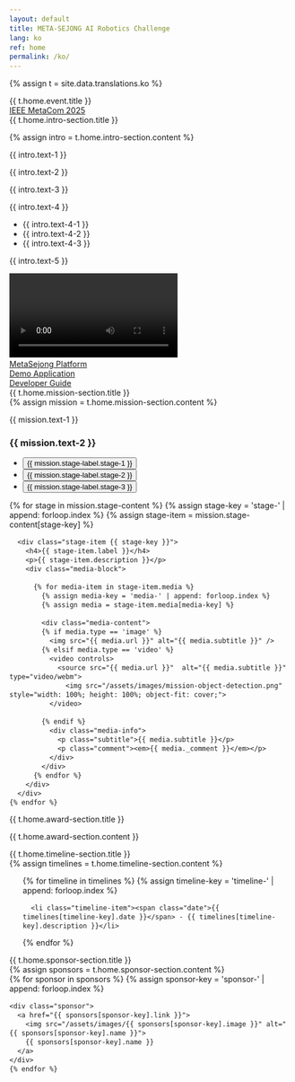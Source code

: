 ```yaml
---
layout: default
title: META-SEJONG AI Robotics Challenge
lang: ko
ref: home
permalink: /ko/
---
```

{% assign t = site.data.translations.ko %}

<div class="title" id="home">{{ t.home.event.title }}</div>

<div class="title-event"><a href="https://ieee-metacom.org">IEEE MetaCom 2025</a></div>

<section id="intro-section">
  <div class="title-level-1">{{ t.home.intro-section.title }}</div>

  {% assign intro = t.home.intro-section.content %}
  <p>{{ intro.text-1 }}</p>
  <p>{{ intro.text-2 }}</p>
  <p>{{ intro.text-3 }}</p>

  <p>{{ intro.text-4 }}</p>
  <ul>
    <li>{{ intro.text-4-1 }}</li>
    <li>{{ intro.text-4-2 }}</li>
    <li>{{ intro.text-4-3 }}</li>
  </ul>

  <p>{{ intro.text-5 }}</p>


  <div class="intro-video">
    <video id="intro-video" controls>
      <source src="{{ '/assets/video/META-Sejong AI Robotics Competition 2025-intro-540p.mp4' | relative_url }}" type="video/mp4">
      <source src="{{ '/assets/video/META-Sejong AI Robotics Competition 2025-intro-540p.webm' | relative_url }}" type="video/webm">
      <img src="/assets/images/meta-sejong.png" alt="Competition Introduction Video" style="width: 100%; height: 100%; object-fit: cover;">
    </video>
  </div>

  <div class="links">
    <div class="link-button">
      <a href="https://github.com/metasejong-competition/metacom2025-metasejong"><i class="fab fa-github"></i> MetaSejong Platform</a>
    </div>
    <div class="link-button">
      <a href="https://github.com/metasejong-competition/metasejong-airobotics"><i class="fab fa-github"></i> Demo Application</a>
    </div>
    <div class="link-button">
      <a href="https://metasejong-competition.readthedocs.io"><i class="fas fa-book"></i> Developer Guide</a>
    </div>
  </div>
</section>


<section id="mission-section">
  <div class="title-level-1">{{ t.home.mission-section.title }}</div>
  {% assign mission = t.home.mission-section.content %}
  <p>{{ mission.text-1 }}</p>

  <h3>{{ mission.text-2 }}</h3>
  <ul class="mission-selector">
    <li><button onclick="handleMissionClick('stage-1')">{{ mission.stage-label.stage-1 }}</button></li>
    <li><button onclick="handleMissionClick('stage-2')">{{ mission.stage-label.stage-2 }}</button></li>
    <li><button onclick="handleMissionClick('stage-3')">{{ mission.stage-label.stage-3 }}</button></li>
  </ul>

  <div class="stage-details">
    {% for stage in mission.stage-content %}
      {% assign stage-key = 'stage-' | append: forloop.index %}
      {% assign stage-item = mission.stage-content[stage-key] %}

      <div class="stage-item {{ stage-key }}">
        <h4>{{ stage-item.label }}</h4>
        <p>{{ stage-item.description }}</p>
        <div class="media-block">

          {% for media-item in stage-item.media %}
            {% assign media-key = 'media-' | append: forloop.index %}
            {% assign media = stage-item.media[media-key] %}

            <div class="media-content">
            {% if media.type == 'image' %}
              <img src="{{ media.url }}" alt="{{ media.subtitle }}" />
            {% elsif media.type == 'video' %}
              <video controls>
                <source src="{{ media.url }}"  alt="{{ media.subtitle }}" type="video/webm">
                  <img src="/assets/images/mission-object-detection.png" style="width: 100%; height: 100%; object-fit: cover;">
              </video>

            {% endif %}
              <div class="media-info">
                <p class="subtitle">{{ media.subtitle }}</p>
                <p class="comment"><em>{{ media._comment }}</em></p>
              </div>
            </div>
          {% endfor %}
        </div>
      </div>
    {% endfor %}      
  </div>
</section>


<section id="award-section">
  <div class="title-level-1">{{ t.home.award-section.title }}</div>
  <p>{{ t.home.award-section.content }}</p>
</section>

<section id="timeline-section">
  <div class="title-level-1">{{ t.home.timeline-section.title }}</div>
    {% assign timelines = t.home.timeline-section.content %}
  <ul>
    {% for timeline in timelines %}
      {% assign timeline-key = 'timeline-' | append: forloop.index %}

      <li class="timeline-item"><span class="date">{{ timelines[timeline-key].date }}</span> - {{ timelines[timeline-key].description }}</li>
  {% endfor %}
  </ul>
</section>



<section id="sponsor-section">
  <div class="title-level-1">{{ t.home.sponsor-section.title }}</div>
  {% assign sponsors = t.home.sponsor-section.content %}
  <div class="sponsors">
    {% for sponsor in sponsors %}
      {% assign sponsor-key = 'sponsor-' | append: forloop.index %}

    <div class="sponsor">
      <a href="{{ sponsors[sponsor-key].link }}">
        <img src="/assets/images/{{ sponsors[sponsor-key].image }}" alt="{{ sponsors[sponsor-key].name }}">
        {{ sponsors[sponsor-key].name }}
      </a>
    </div>
    {% endfor %}
  </div>
</section>
